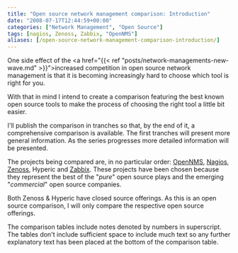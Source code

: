 ```yaml
---
title: "Open source network management comparison: Introduction"
date: "2008-07-17T12:44:59+00:00"
categories: ["Network Management", "Open Source"]
tags: [nagios, Zenoss, Zabbix, "OpenNMS"]
aliases: [/open-source-network-management-comparison-introduction/]
---
```


One side effect of the <a href="{{< ref "posts/network-managements-new-wave.md" >}}">increased competition in open source network management</a> is that it is becoming increasingly hard to choose which tool is right for you.

With that in mind I intend to create a comparison featuring the best known open source tools to make the process of choosing the right tool a little bit easier.

I'll publish the comparison in tranches so that, by the end of it, a comprehensive comparison is available. The first tranches will present more general information. As the series progresses more detailed information will be presented.

The projects being compared are, in no particular order: <a href="http://www.opennms.org/">OpenNMS</a>, <a href="http://www.nagios.org/">Nagios</a>, <a href="http://www.zenoss.org/">Zenoss</a>, Hyperic and <a href="http://www.zabbix.com/">Zabbix</a>. These projects have been chosen because they represent the best of the "<em>pure</em>" open source plays and the emerging "<em>commercial</em>" open source companies.

Both Zenoss &amp; Hyperic have closed source offerings. As this is an open source comparison, I will only compare the respective open source offerings.

The comparison tables include notes denoted by numbers in superscript. The tables don't include sufficient space to include much text so any further explanatory text has been placed at the bottom of the comparison table.
